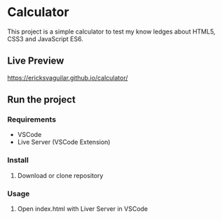 # Calculator

This project is a simple calculator to test my know ledges about HTML5, CSS3 and JavaScript ES6.

## Live Preview
https://ericksvaguilar.github.io/calculator/

## Run the project

### Requirements
* VSCode
* Live Server (VSCode Extension)

### Install
1. Download or clone repository

### Usage
1. Open index.html with Liver Server in VSCode

